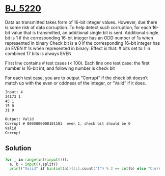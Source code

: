# [BJ_5220](https://acmicpc.net/problem/5220)

Data as transmitted takes form of 16-bit integer values. However, due there is some risk of data corruption.
To help detect such corruption, for each 16-bit value that is transmitted, an additional single bit is sent.
Additional single bit is 1 if the corresponding 16-bit integer has an ODD number of 1s when represented in binary
Check bit is a 0 if the corresponding 16-bit integer has an EVEN # 1s when represented in binary. Effect is that: # bits set to 1 in combined 17 bits is always EVEN

First line contains # test cases (< 100). Each line one test case: the first number is 16-bit int, and following number is check bit

For each test case, you are to output “Corrupt” if the check bit doesn’t match up with the even or oddness of the integer, or “Valid” if it does.


```txt
Input: 4
34173 1
45 1
15 0
31 0

Output: Valid
Corrupt # 0000000000101101  even 1, check bit should be 0
Valid
Corrupt
```

## Solution

```py
for _ in range(int(input())):
  a, b = input().split()
  print("Valid" if bin(int(a))[2:].count("1") % 2 == int(b) else "Corrupt")
```
